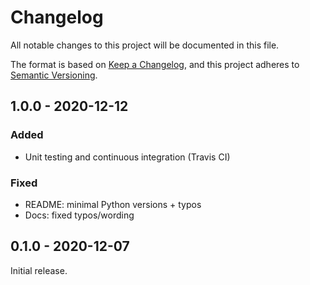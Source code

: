 # Changelog
All notable changes to this project will be documented in this file.

The format is based on [Keep a Changelog](https://keepachangelog.com/en/1.0.0/),
and this project adheres to [Semantic Versioning](https://semver.org/spec/v2.0.0.html).


## 1.0.0 - 2020-12-12
### Added

- Unit testing and continuous integration (Travis CI)

### Fixed

- README: minimal Python versions + typos
- Docs: fixed typos/wording


## 0.1.0 - 2020-12-07

Initial release.
